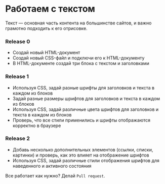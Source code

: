 # Работаем с текстом

Текст — основная часть контента на большинстве сайтов, и важно грамотно подходить к его отрисовке.

### Release 0
- Создай новый HTML-документ
- Создай новый CSS-файл и подключи его к HTML-документу
- В HTML-документе создай три блока с текстом и заголовками

### Release 1
- Используя CSS, задай разные шрифты для заголовков и текста в каждом из блоков
- Задай разные размеры шрифтов для заголовков и текста в каждом из блоков
- Используя CSS, задай различные цвета шрифтов для заголовков и текста в каждом из блоков
- Проверь, что все стили применились и шрифты отображаются корректно в браузере

### Release 2
- Добавь несколько дополнительных элементов (ссылки, списки, картинки) и проверь, как это влияет на отображение шрифтов
- Используя CSS, задай различные стили отображения шрифтов для наведенного и активного состояния

Все работает как нужно? Делай `Pull request`.
